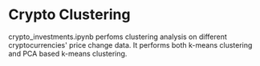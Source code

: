 # Crypto Clustering

crypto_investments.ipynb perfoms clustering analysis on different cryptocurrencies' price change data. It performs both k-means clustering and PCA based k-means clustering.
